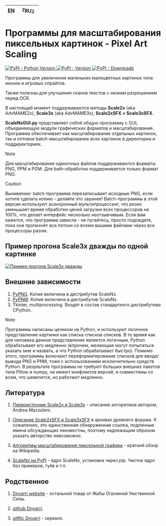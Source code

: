 
| [EN](README.md) | 『RU』 |
| --- | --- |

# Программы для масштабирования пиксельных картинок - Pixel Art Scaling

[![PyPI - Python Version](https://img.shields.io/pypi/pyversions/scalenx)
 ![PyPI - Version](https://img.shields.io/pypi/v/scalenx)
 ![PyPI - Downloads](https://img.shields.io/pypi/dm/scalenx)](https://pypi.org/project/ScaleNx/)

Программы для увеличения маленьких малоцветных картинок типа иконок и игровых спрайтов.

Также полезны для улучшения сканов текстов с низким разрешением перед OCR.

В настоящий момент поддерживаются методы **Scale2x** (aka AdvMAME2x), **Scale3x** (aka AdvMAME3x), **Scale2xSFX** и **Scale3xSFX**.

**ScaleNxGUI.py** представляет собой общую программу с GUI, объединяющую модули графических форматов и масштабирования. Программа обеспечивает как масштабирование отдельных картинок, так и оптовое batch-масштабирование всех картинок в директории и поддиректориях.

> [!NOTE]
> Для масштабирования одиночных файлов поддерживаются форматы PNG, PPM и PGM. Для bath-обработки поддерживается только формат PNG.

> [!CAUTION]
> *Вынимание:* batch-программа перезаписывает исходные PNG, если хотите сделать копию - делайте это заранее! Batch-программы в этой версии используют асинхронный мультипроцессинг, что резко уменьшает время обработки ценой загрузки всех процессоров на 100%, что делает интерфейс несколько неотзывчивым. Если вам кажется, что программа зависла - не пугайтесь, просто подождите, пока она пропихнёт все потоки со всеми вашими файлами через все процессоры разом.  

## Пример прогона Scale3x дважды по одной картинке

[![Пример прогона Scale3x дважды](https://dnyarri.github.io/imgscalenx/x3x3.png)](https://dnyarri.github.io/scalenx.html)

## Внешние зависимости

1. [PyPNG](https://gitlab.com/drj11/pypng). Копия включена в дистрибутив ScaleNx.
2. [PyPNM](https://pypi.org/project/PyPNM/). Копия включена в дистрибутив ScaleNx.
3. Tkinter, multiprocessing. Входят в состав стандартного дистрибутива CPython.

> [!NOTE]
> Программы написаны целиком на Python, и используют логичное представление картинки как списка списков списков.
> В то время как для человека данное представление является логичным, Python обрабатывает его медленно (впрочем, желающие могут попытаться указать мне и назвать, а что Python обрабатывает быстро).
> Помимо этого, программы включают переформатирование списков для ввода/вывода PNG и PNM, тоже с использованием исключительно средств Python.
> В результате программы не требуют больших внешних пакетов типа Pillow и numpy, не имеют конфликтов версий, и совместимы со всем, что шевелится, но работают медленно.

## Литература

1. [Первоисточник Scale2x и Scale3x](https://www.scale2x.it/algorithm) - описание алгоритмов автором, Andrea Mazzoleni.

2. [Описание Scale2xSFX и Scale3xSFX](https://web.archive.org/web/20160527015550/https://libretro.com/forums/archive/index.php?t-1655.html) в архивах древнего форума. К сожалению, это единственная обнаруженная ссылка, подлинные имена обсуждающих неизвестны, поэтому надлежащим образом указать авторство невозможно.

3. [Алгоритмы масштабирования пиксельной графики](https://ru.wikipedia.org/wiki/Алгоритмы_масштабирования_пиксельной_графики) - краткий обзор на Wikipedia.

4. [ScaleNx на PyPI](https://pypi.org/project/ScaleNx/) - ядро ScaleNx, установка через *pip*. Чистое ядро без примеров, гуёв и т.п.

## Родственное

1. [Dnyarri website](https://dnyarri.github.io) - остальной товар от Жабы Огромной Умственной Силы.

2. [github Dnyarri](https://github.com/Dnyarri).

3. [gitflic Dnyarri](https://gitflic.ru/user/dnyarri) - зеркало.
